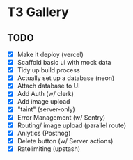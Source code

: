 # T3 Gallery

## TODO

- [x] Make it deploy (vercel)
- [x] Scaffold basic ui with mock data
- [x] Tidy up build process
- [x] Actually set up a database (neon)
- [x] Attach database to UI
- [x] Add Auth (w/ clerk)
- [x] Add image upload
- [x] "taint" (server-only)
- [x] Error Management (w/ Sentry)
- [x] Routing/ image upload (parallel route)
- [x] Anlytics (Posthog)
- [x] Delete button (w/ Server actions)
- [x] Ratelimiting (upstash)
